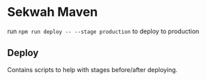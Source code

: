 Sekwah Maven
=============

run `npm run deploy -- --stage production` to deploy to production


## Deploy
Contains scripts to help with stages before/after deploying.
